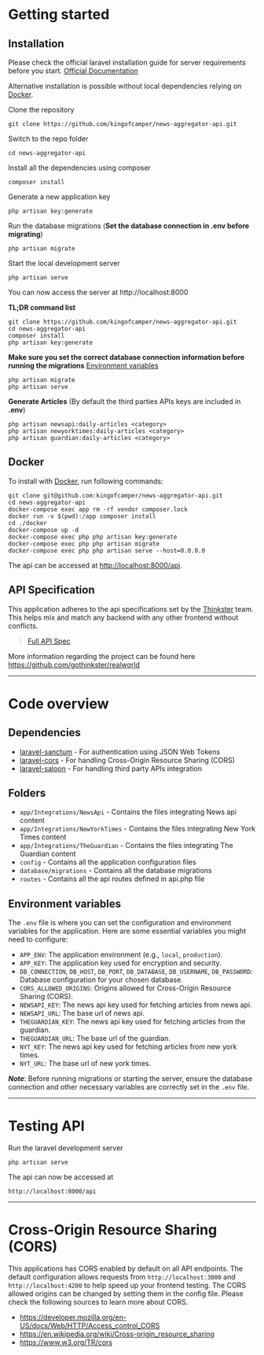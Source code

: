 # Getting started

## Installation

Please check the official laravel installation guide for server requirements before you start. [Official Documentation](https://laravel.com/docs/5.4/installation#installation)

Alternative installation is possible without local dependencies relying on [Docker](#docker). 

Clone the repository

    git clone https://github.com/kingofcamper/news-aggregator-api.git

Switch to the repo folder

    cd news-aggregator-api

Install all the dependencies using composer

    composer install

Generate a new application key

    php artisan key:generate

Run the database migrations (**Set the database connection in .env before migrating**)

    php artisan migrate

Start the local development server

    php artisan serve

You can now access the server at http://localhost:8000

**TL;DR command list**

    git clone https://github.com/kingofcamper/news-aggregator-api.git
    cd news-aggregator-api
    composer install    
    php artisan key:generate    
    
**Make sure you set the correct database connection information before running the migrations** [Environment variables](#environment-variables)

    php artisan migrate
    php artisan serve

**Generate Articles** (By default the third parties APIs keys are included in **.env**)

    php artisan newsapi:daily-articles <category>
    php artisan newyorktimes:daily-articles <category>
    php artisan guardian:daily-articles <category>

## Docker

To install with [Docker](https://www.docker.com), run following commands:

```
git clone git@github.com:kingofcamper/news-aggregator-api.git
cd news-aggregator-api
docker-compose exec app rm -rf vendor composer.lock
docker run -v $(pwd):/app composer install
cd ./docker
docker-compose up -d
docker-compose exec php php artisan key:generate
docker-compose exec php php artisan migrate
docker-compose exec php php artisan serve --host=0.0.0.0
```

The api can be accessed at [http://localhost:8000/api](http://localhost:8000/api).

## API Specification

This application adheres to the api specifications set by the [Thinkster](https://github.com/gothinkster) team. This helps mix and match any backend with any other frontend without conflicts.

> [Full API Spec](https://github.com/gothinkster/realworld/tree/master/api)

More information regarding the project can be found here https://github.com/gothinkster/realworld

----------

# Code overview

## Dependencies

- [laravel-sanctum](https://github.com/laravel/sanctum) - For authentication using JSON Web Tokens
- [laravel-cors](https://github.com/barryvdh/laravel-cors) - For handling Cross-Origin Resource Sharing (CORS)
- [laravel-saloon](https://github.com/saloonphp/saloon) - For handling third party APIs integration

## Folders

- `app/Integrations/NewsApi` - Contains the files integrating News api content
- `app/Integrations/NewYorkTimes` - Contains the files integrating New York Times content
- `app/Integrations/TheGuardian` - Contains the files integrating The Guardian content
- `config` - Contains all the application configuration files
- `database/migrations` - Contains all the database migrations
- `routes` - Contains all the api routes defined in api.php file

## Environment variables

The `.env` file is where you can set the configuration and environment variables for the application. Here are some essential variables you might need to configure:

- `APP_ENV`: The application environment (e.g., `local`, `production`).
- `APP_KEY`: The application key used for encryption and security.
- `DB_CONNECTION`, `DB_HOST`, `DB_PORT`, `DB_DATABASE`, `DB_USERNAME`, `DB_PASSWORD`: Database configuration for your chosen database.
- `CORS_ALLOWED_ORIGINS`: Origins allowed for Cross-Origin Resource Sharing (CORS).
- `NEWSAPI_KEY`: The news api key used for fetching articles from news api.
- `NEWSAPI_URL`: The base url of news api.
- `THEGUARDIAN_KEY`: The news api key used for fetching articles from the guardian.
- `THEGUARDIAN_URL`: The base url of the guardian.
- `NYT_KEY`: The news api key used for fetching articles from new york times.
- `NYT_URL`: The base url of new york times.

***Note***: Before running migrations or starting the server, ensure the database connection and other necessary variables are correctly set in the `.env` file.

----------

# Testing API

Run the laravel development server

    php artisan serve

The api can now be accessed at

    http://localhost:8000/api

----------

# Cross-Origin Resource Sharing (CORS)
 
This applications has CORS enabled by default on all API endpoints. The default configuration allows requests from `http://localhost:3000` and `http://localhost:4200` to help speed up your frontend testing. The CORS allowed origins can be changed by setting them in the config file. Please check the following sources to learn more about CORS.
 
- https://developer.mozilla.org/en-US/docs/Web/HTTP/Access_control_CORS
- https://en.wikipedia.org/wiki/Cross-origin_resource_sharing
- https://www.w3.org/TR/cors
